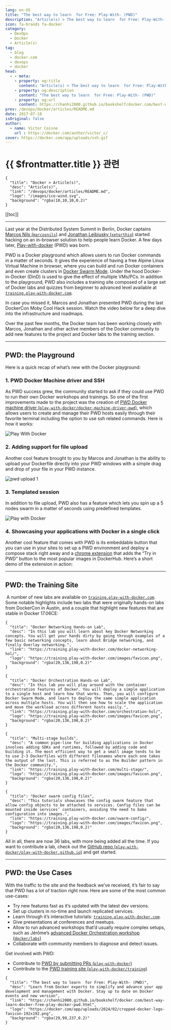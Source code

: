 ```yaml
---
lang: en-US
title: "The best way to learn  for Free: Play-With- (PWD)"
description: "Article(s) > The best way to learn  for Free: Play-With- (PWD)"
icon: fa-brands fa-docker
category:
  - DevOps
  - Docker
  - Article(s)
tag:
  - blog
  - docker.com
  - devops
  - docker
head:
  - - meta:
    - property: og:title
      content: "Article(s) > The best way to learn  for Free: Play-With- (PWD)"
    - property: og:description
      content: "The best way to learn  for Free: Play-With- (PWD)"
    - property: og:url
      content: https://chanhi2000.github.io/bookshelf/docker.com/best-way-learn-docker-free-play-docker-pwd.html
prev: /devops/docker/articles/README.md
date: 2017-07-18
isOriginal: false
author:
  - name: Victor Coisne
    url : https://docker.com/author/victor_c/
cover: https://docker.com/app/uploads/ssh.gif
---
```


# {{ $frontmatter.title }} 관련

```component VPCard
{
  "title": "Docker > Article(s)",
  "desc": "Article(s)",
  "link": "/devops/docker/articles/README.md",
  "logo": "/images/ico-wind.svg",
  "background": "rgba(10,10,10,0.2)"
}
```

[[toc]]

---

<SiteInfo
  name="The best way to learn  for Free: Play-With- (PWD)"
  desc="Learn from Docker experts to simplify and advance your app development and management with Docker. Stay up to date on Docker events and new version"
  url="https://docker.com/blog/best-way-learn-docker-free-play-docker-pwd"
  logo="https://docker.com/app/uploads/2024/02/cropped-docker-logo-favicon-192x192.png"
  preview="https://docker.com/app/uploads/ssh.gif"/>

Last year at the Distributed System Summit in Berlin, Docker captains [Marcos Nils (<FontIcon icon="fa-brands fa-x-twitter"/>`marcosnils`)](https://twitter.com/marcosnils) and [Jonathan Leibiusky (<FontIcon icon="fa-brands fa-x-twitter"/>`xetorthio`)](https://twitter.com/xetorthio) started hacking on an in-browser solution to help people learn Docker. A few days later, [<FontIcon icon="fas fa-globe"/>Play-with-docker](https://play-with-docker.com/) (PWD) was born.

PWD is a Docker playground which allows users to run Docker commands in a matter of seconds. It gives the experience of having a free Alpine Linux Virtual Machine in browser, where you can build and run Docker containers and even create clusters in [<FontIcon icon="fa-brands fa-docker"/>Docker Swarm Mode](https://docs.docker.com/engine/swarm/). Under the hood Docker-in-Docker (DinD) is used to give the effect of multiple VMs/PCs. In addition to the playground, PWD also includes a training site composed of a large set of Docker labs and quizzes from beginner to advanced level available at [<FontIcon icon="fas fa-globe"/>`training.play-with-docker.com`](https://training.play-with-docker.com/).

In case you missed it, Marcos and Jonathan presented PWD during the last DockerCon Moby Cool Hack session. Watch the video below for a deep dive into the infrastructure and roadmaps.

<VidStack src="youtube/h2VTE9WnZs" />

Over the past few months, the Docker team has been working closely with Marcos, Jonathan and other active members of the Docker community to add new features to the project and Docker labs to the training section.

---

## PWD: the Playground

Here is a quick recap of what’s new with the Docker playground:

### 1. PWD Docker Machine driver and SSH

As PWD success grew, the community started to ask if they could use PWD to run their own Docker workshops and trainings. So one of the first improvements made to the project was the creation of [PWD Docker machine driver (<FontIcon icon="iconfont icon-github"/>`play-with-docker/docker-machine-driver-pwd`)](https://github.com/play-with-docker/docker-machine-driver-pwd/releases/tag/v0.0.5), which allows users to create and manage their PWD hosts easily through their favorite terminal including the option to use ssh related commands. Here is how it works:

![Play With Docker](https://docker.com/app/uploads/ssh.gif)

### 2. Adding support for file upload

Another cool feature brought to you by Marcos and Jonathan is the ability to upload your Dockerfile directly into your PWD windows with a simple drag and drop of your file in your PWD instance.

![pwd upload 1](https://docker.com/app/uploads/pwd_upload-1.gif)

### 3. Templated session

In addition to file upload, PWD also has a feature which lets you spin up a 5 nodes swarm in a matter of seconds using predefined templates.

![Play with Docker](https://docker.com/app/uploads/templated-session-1.gif)

### 4. Showcasing your applications with Docker in a single click

Another cool feature that comes with PWD is its embeddable button that you can use in your sites to set up a PWD environment and deploy a compose stack right away and a [<FontIcon icon="fa-brands fa-chrome"/>chrome extension](https://chrome.google.com/webstore/detail/play-with-docker/kibbhpioncdhmamhflnnmfonadknnoan) that adds the “Try in PWD” button to the most popular images in DockerHub. Here’s a short demo of the extension in action:

---

## PWD: the Training Site

 A number of new labs are available on [<FontIcon icon="fas fa-globe"/>`training.play-with-docker.com`](https://training.play-with-docker.com/). Some notable highlights include two labs that were originally hands-on labs from DockerCon in Austin, and a couple that highlight new features that are stable in Docker 17.06CE:

```component VPCard
{
  "title": "Docker Networking Hands-on Lab",
  "desc": "In this lab you will learn about key Docker Networking concepts. You will get your hands dirty by going through examples of a few basic networking concepts, learn about Bridge networking, and finally Overlay networking.",
  "link": "https://training.play-with-docker.com/docker-networking-hol/",
  "logo": "https://training.play-with-docker.com/images/favicon.png",
  "background": "rgba(20,136,198,0.2)"
}
```

```component VPCard
{
  "title": "Docker Orchestration Hands-on Lab",
  "desc": "In this lab you will play around with the container orchestration features of Docker. You will deploy a simple application to a single host and learn how that works. Then, you will configure Docker Swarm Mode, and learn to deploy the same simple application across multiple hosts. You will then see how to scale the application and move the workload across different hosts easily.",
  "link": "https://training.play-with-docker.com/orchestration-hol/",
  "logo": "https://training.play-with-docker.com/images/favicon.png",
  "background": "rgba(20,136,198,0.2)"
}
```

```component VPCard
{
  "title": "Multi-stage builds",
  "desc": "A common pipe-line for building applications in Docker involves adding SDKs and runtimes, followed by adding code and building it. The most efficient way to get a small image tends to be to use 2-3 Dockerfiles with different filenames where each one takes the output of the last. This is referred to as the Builder pattern in the Docker community.",
  "link": "https://training.play-with-docker.com/multi-stage/",
  "logo": "https://training.play-with-docker.com/images/favicon.png",
  "background": "rgba(20,136,198,0.2)"
}
```

```component VPCard
{
  "title": "Docker swarm config files",
  "desc": "This tutorials showcases the config swarm feature that allow config objects to be attached to services. Config files can be mounted inside services’ containers, avoiding the need to bake configuration into images.",
  "link": "https://training.play-with-docker.com/swarm-config/",
  "logo": "https://training.play-with-docker.com/images/favicon.png",
  "background": "rgba(20,136,198,0.2)"
}
```

All in all, there are now 36 labs, with more being added all the time. If you want to contribute a lab, check out the [GitHub repo (<FontIcon icon="iconfont icon-github"/>`play-with-docker/play-with-docker.github.io`)](https://github.com/play-with-docker/play-with-docker.github.io) and get started.

---

## PWD: the Use Cases

With the traffic to the site and the feedback we’ve received, it’s fair to say that PWD has a lot of traction right now. Here are some of the most common use-cases:

- Try new features fast as it’s updated with the latest dev versions.
- Set up clusters in no-time and launch replicated services.
- Learn through it’s interactive tutorials: [<FontIcon icon="fas fa-globe"/>`training.play-with-docker.com`](http://training.play-with-docker.com/).
- Give presentations at conferences and meetups.
- Allow to run advanced workshops that’d usually require complex setups, such as Jérôme’s [advanced Docker Orchestration workshop (<FontIcon icon="iconfont icon-github"/>`docker/labs`)](https://github.com/docker/labs/tree/master/Docker-Orchestration)
- Collaborate with community members to diagnose and detect issues.

Get involved with PWD:

- Contribute to [PWD by submitting PRs (<FontIcon icon="iconfont icon-github"/>`play-with-docker`)](https://github.com/play-with-docker/)
- Contribute to the [PWD training site (<FontIcon icon="iconfont icon-github"/>`play-with-docker/training`)](https://github.com/play-with-docker/training)

<!-- TODO: add ARTICLE CARD -->
```component VPCard
{
  "title": "The best way to learn  for Free: Play-With- (PWD)",
  "desc": "Learn from Docker experts to simplify and advance your app development and management with Docker. Stay up to date on Docker events and new version",
  "link": "https://chanhi2000.github.io/bookshelf/docker.com/best-way-learn-docker-free-play-docker-pwd.html",
  "logo": "https://docker.com/app/uploads/2024/02/cropped-docker-logo-favicon-192x192.png",
  "background": "rgba(29,99,237,0.2)"
}
```
